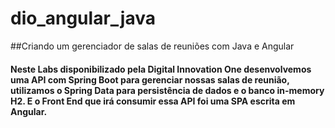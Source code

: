 # dio_angular_java

##Criando um  gerenciador de salas de reuniões com Java e Angular
#### Neste Labs disponibilizado pela Digital Innovation One desenvolvemos uma API com Spring Boot para gerenciar nossas salas de reunião, utilizamos o Spring Data para persistência de dados e o banco in-memory H2. E o Front End que irá consumir essa API foi uma SPA escrita em Angular.



